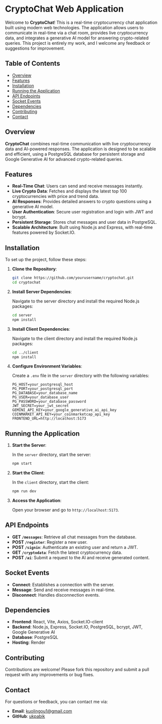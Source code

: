 # CryptoChat Web Application

Welcome to **CryptoChat**! This is a real-time cryptocurrency chat application built using modern web technologies. The application allows users to communicate in real-time via a chat room, provides live cryptocurrency data, and integrates a generative AI model for answering crypto-related queries. This project is entirely my work, and I welcome any feedback or suggestions for improvement.

## Table of Contents

- [Overview](#overview)
- [Features](#features)
- [Installation](#installation)
- [Running the Application](#running-the-application)
- [API Endpoints](#api-endpoints)
- [Socket Events](#socket-events)
- [Dependencies](#dependencies)
- [Contributing](#contributing)
- [Contact](#contact)

## Overview

**CryptoChat** combines real-time communication with live cryptocurrency data and AI-powered responses. The application is designed to be scalable and efficient, using a PostgreSQL database for persistent storage and Google Generative AI for advanced crypto-related queries.

## Features

- **Real-Time Chat**: Users can send and receive messages instantly.
- **Live Crypto Data**: Fetches and displays the latest top 100 cryptocurrencies with price and trend data.
- **AI Responses**: Provides detailed answers to crypto questions using a generative AI model.
- **User Authentication**: Secure user registration and login with JWT and bcrypt.
- **Persistent Storage**: Stores chat messages and user data in PostgreSQL.
- **Scalable Architecture**: Built using Node.js and Express, with real-time features powered by Socket.IO.

## Installation

To set up the project, follow these steps:

1. **Clone the Repository**:

    ```sh
    git clone https://github.com/yourusername/cryptochat.git
    cd cryptochat
    ```

2. **Install Server Dependencies**:

    Navigate to the server directory and install the required Node.js packages:

    ```sh
    cd server
    npm install
    ```

3. **Install Client Dependencies**:

    Navigate to the client directory and install the required Node.js packages:

    ```sh
    cd ../client
    npm install
    ```

4. **Configure Environment Variables**:

    Create a `.env` file in the `server` directory with the following variables:

    ```plaintext
    PG_HOST=your_postgresql_host
    PG_PORT=your_postgresql_port
    PG_DATABASE=your_database_name
    PG_USER=your_database_user
    PG_PASSWORD=your_database_password
    JWT_SECRET=your_jwt_secret
    GEMINI_API_KEY=your_google_generative_ai_api_key
    COINMARKET_API_KEY=your_coinmarketcap_api_key
    FRONTEND_URL=http://localhost:5173
    ```

## Running the Application

1. **Start the Server**:

    In the `server` directory, start the server:

    ```sh
    npm start
    ```

2. **Start the Client**:

    In the `client` directory, start the client:

    ```sh
    npm run dev
    ```

3. **Access the Application**:

    Open your browser and go to `http://localhost:5173`.

## API Endpoints

- **GET `/messages`**: Retrieve all chat messages from the database.
- **POST `/register`**: Register a new user.
- **POST `/signin`**: Authenticate an existing user and return a JWT.
- **GET `/cryptodata`**: Fetch the latest cryptocurrency data.
- **POST `/ai`**: Submit a request to the AI and receive generated content.

## Socket Events

- **Connect**: Establishes a connection with the server.
- **Message**: Send and receive messages in real-time.
- **Disconnect**: Handles disconnection events.

## Dependencies

- **Frontend**: React, Vite, Axios, Socket.IO-client
- **Backend**: Node.js, Express, Socket.IO, PostgreSQL, bcrypt, JWT, Google Generative AI
- **Database**: PostgreSQL
- **Hosting**: Render

## Contributing

Contributions are welcome! Please fork this repository and submit a pull request with any improvements or bug fixes.

## Contact

For questions or feedback, you can contact me via:

- **Email**: kuolingou1@gmail.com
- **GitHub**: [ukpabik](https://github.com/ukpabik)
